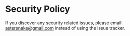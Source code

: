 # Security Policy

If you discover any security related issues, please email astersnake@gmail.com instead of using the issue tracker.
